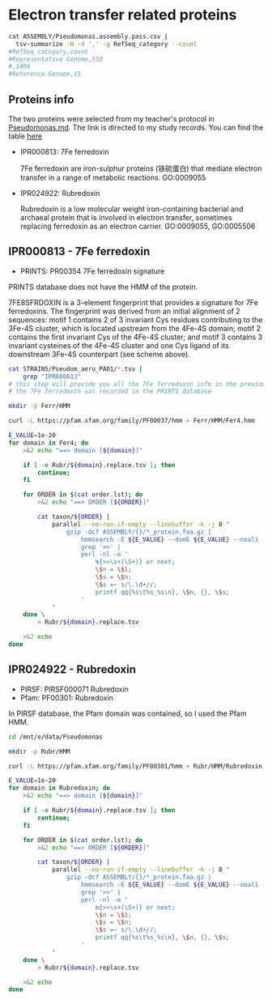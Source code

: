 # Electron transfer related proteins

```bash
cat ASSEMBLY/Pseudomonas.assembly.pass.csv |
  tsv-summarize -H -d ',' -g RefSeq_category --count
#RefSeq_category,count
#Representative Genome,533
#,1404
#Reference Genome,15
```

## Proteins info

The two proteins were selected from my teacher's protocol in [Pseudomonas.md](Pseudomonas.md). The link is directed to my study records. You can find the table [here](Pseudomonas.md#interproscan-on-all-proteins-of-typical-strains)

- IPR000813: 7Fe ferredoxin

  7Fe ferredoxin are iron-sulphur proteins (铁硫蛋白) that mediate electron transfer in a range of metabolic reactions. GO:0009055

- IPR024922: Rubredoxin

  Rubredoxin is a low molecular weight iron-containing bacterial and archaeal protein that is involved in electron transfer, sometimes replacing ferredoxin as an electron carrier. GO:0009055, GO:0005506

## IPR000813 - 7Fe ferredoxin

- PRINTS: PR00354 7Fe ferredoxin signature

PRINTS database does not have the HMM of the protein.

7FE8SFRDOXIN is a 3-element fingerprint that provides a signature for 7Fe ferredoxins. The fingerprint was derived from an initial alignment of 2 sequences: motif 1 contains 2 of 3 invariant Cys residues contributing to the 3Fe-4S cluster, which is located upstream from the 4Fe-4S domain; motif 2 contains the first invariant Cys of the 4Fe-4S cluster; and motif 3 contains 3 invariant cysteines of the 4Fe-4S cluster and one Cys ligand of its downstream 3Fe-4S counterpart (see scheme above).

```bash
cat STRAINS/Pseudom_aeru_PAO1/*.tsv |
    grep "IPR000813"
# this step will provide you all the 7Fe ferredoxin info in the previous analyze
# the 7Fe ferredoxin was recorded in the PRINTS database

mkdir -p Ferr/HMM

curl -L https://pfam.xfam.org/family/PF00037/hmm > Ferr/HMM/Fer4.hmm

E_VALUE=1e-20
for domain in Fer4; do
    >&2 echo "==> domain [${domain}]"

    if [ -e Rubr/${domain}.replace.tsv ]; then
        continue;
    fi

    for ORDER in $(cat order.lst); do
        >&2 echo "==> ORDER [${ORDER}]"

        cat taxon/${ORDER} |
            parallel --no-run-if-empty --linebuffer -k -j 8 "
                gzip -dcf ASSEMBLY/{}/*_protein.faa.gz |
                    hmmsearch -E ${E_VALUE} --domE ${E_VALUE} --noali --notextw Rubr/HMM/${domain}.hmm - |
                    grep '>>' |
                    perl -nl -e '
                        m{>>\s+(\S+)} or next;
                        \$n = \$1;
                        \$s = \$n;
                        \$s =~ s/\.\d+//;
                        printf qq{%s\t%s_%s\n}, \$n, {}, \$s;
                    '
            "
    done \
        > Rubr/${domain}.replace.tsv

    >&2 echo
done
```

## IPR024922 - Rubredoxin

- PIRSF: PIRSF000071 Rubredoxin
- Pfam: PF00301: Rubredoxin

In PIRSF database, the Pfam domain was contained, so I used the Pfam HMM.

```bash
cd /mnt/e/data/Pseudomonas

mkdir -p Rubr/HMM

curl -L https://pfam.xfam.org/family/PF00301/hmm > Rubr/HMM/Rubredoxin.hmm

E_VALUE=1e-20
for domain in Rubredoxin; do
    >&2 echo "==> domain [${domain}]"

    if [ -e Rubr/${domain}.replace.tsv ]; then
        continue;
    fi

    for ORDER in $(cat order.lst); do
        >&2 echo "==> ORDER [${ORDER}]"

        cat taxon/${ORDER} |
            parallel --no-run-if-empty --linebuffer -k -j 8 "
                gzip -dcf ASSEMBLY/{}/*_protein.faa.gz |
                    hmmsearch -E ${E_VALUE} --domE ${E_VALUE} --noali --notextw Rubr/HMM/${domain}.hmm - |
                    grep '>>' |
                    perl -nl -e '
                        m{>>\s+(\S+)} or next;
                        \$n = \$1;
                        \$s = \$n;
                        \$s =~ s/\.\d+//;
                        printf qq{%s\t%s_%s\n}, \$n, {}, \$s;
                    '
            "
    done \
        > Rubr/${domain}.replace.tsv

    >&2 echo
done
```

